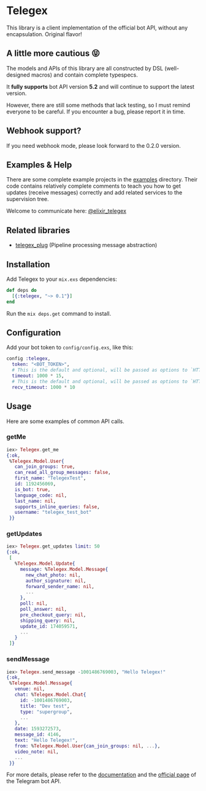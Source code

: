 # Telegex

This library is a client implementation of the official bot API, without any encapsulation. Original flavor!

## A little more cautious 😝

The models and APIs of this library are all constructed by DSL (well-designed macros) and contain complete typespecs.

It **fully supports** bot API version **5.2** and will continue to support the latest version.

However, there are still some methods that lack testing, so I must remind everyone to be careful. If you encounter a bug, please report it in time.

## Webhook support?

If you need webhook mode, please look forward to the 0.2.0 version.

## Examples & Help

There are some complete example projects in the [examples](https://github.com/Hentioe/telegex/tree/master/examples/) directory. Their code contains relatively complete comments to teach you how to get updates (receive messages) correctly and add related services to the supervision tree.

Welcome to communicate here: [@elixir_telegex](https://t.me/elixir_telegex)

## Related libraries

- [telegex_plug](https://github.com/telegex/telegex_plug) (Pipeline processing message abstraction)

## Installation

Add Telegex to your `mix.exs` dependencies:

```elixir
def deps do
  [{:telegex, "~> 0.1"}]
end
```

Run the `mix deps.get` command to install.

## Configuration

Add your bot token to `config/config.exs`, like this:

```elixir
config :telegex,
  token: "<BOT_TOKEN>",
  # This is the default and optional, will be passed as options to `HTTPoison.post/4`.
  timeout: 1000 * 15,
  # This is the default and optional, will be passed as options to `HTTPoison.post/4`.
  recv_timeout: 1000 * 10
```

## Usage

Here are some examples of common API calls.

### getMe

```elixir
iex> Telegex.get_me
{:ok,
 %Telegex.Model.User{
   can_join_groups: true,
   can_read_all_group_messages: false,
   first_name: "TelegexTest",
   id: 1192456069,
   is_bot: true,
   language_code: nil,
   last_name: nil,
   supports_inline_queries: false,
   username: "telegex_test_bot"
 }}
```

### getUpdates

```elixir
iex> Telegex.get_updates limit: 50
{:ok,
 [
   %Telegex.Model.Update{
     message: %Telegex.Model.Message{
       new_chat_photo: nil,
       author_signature: nil,
       forward_sender_name: nil,
       ...
     },
     poll: nil,
     poll_answer: nil,
     pre_checkout_query: nil,
     shipping_query: nil,
     update_id: 174059571,
     ...
   }
 ]}
```

### sendMessage

```elixir
iex> Telegex.send_message -1001486769003, "Hello Telegex!"
{:ok,
 %Telegex.Model.Message{
   venue: nil,
   chat: %Telegex.Model.Chat{
     id: -1001486769003,
     title: "Dev test",
     type: "supergroup",
     ...
   },
   date: 1593272573,
   message_id: 4146,
   text: "Hello Telegex!",
   from: %Telegex.Model.User{can_join_groups: nil, ...},
   video_note: nil,
   ...
 }}
```

For more details, please refer to the [documentation](https://hexdocs.pm/telegex/Telegex.html) and the [official page](https://core.telegram.org/bots/api) of the Telegram bot API.
